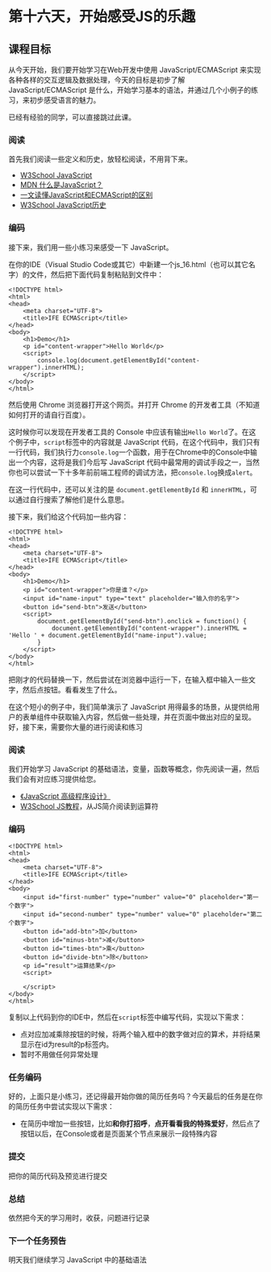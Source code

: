 # 第十六天，开始感受JS的乐趣

## 课程目标

从今天开始，我们要开始学习在Web开发中使用 JavaScript/ECMAScript 来实现各种各样的交互逻辑及数据处理，今天的目标是初步了解 JavaScript/ECMAScript 是什么，开始学习基本的语法，并通过几个小例子的练习，来初步感受语言的魅力。

已经有经验的同学，可以直接跳过此课。

### 阅读

首先我们阅读一些定义和历史，放轻松阅读，不用背下来。

- [W3School JavaScript](http://www.w3school.com.cn/js/js_intro.asp)
- [MDN 什么是JavaScript？](https://developer.mozilla.org/zh-CN/docs/Learn/JavaScript/First_steps/What_is_JavaScript)
- [一文读懂JavaScript和ECMAScript的区别](http://developer.51cto.com/art/201711/557514.htm)
- [W3School JavaScript历史](http://www.w3school.com.cn/js/pro_js_history.asp)

### 编码

接下来，我们用一些小练习来感受一下 JavaScript。

在你的IDE（Visual Studio Code或其它）中新建一个js_16.html（也可以其它名字）的文件，然后把下面代码复制粘贴到文件中：

```
<!DOCTYPE html>
<html>
<head>
    <meta charset="UTF-8">    
    <title>IFE ECMAScript</title>
</head>
<body>
    <h1>Demo</h1>
    <p id="content-wrapper">Hello World</p>
    <script>
        console.log(document.getElementById("content-wrapper").innerHTML);
    </script>
</body>
</html>

```

然后使用 Chrome 浏览器打开这个网页。并打开 Chrome 的开发者工具（不知道如何打开的请自行百度）。

这时候你可以发现在开发者工具的 Console 中应该有输出`Hello World`了。在这个例子中，`script`标签中的内容就是 JavaScript 代码，在这个代码中，我们只有一行代码，我们执行力`console.log`一个函数，用于在Chrome中的Console中输出一个内容，这将是我们今后写 JavaScript 代码中最常用的调试手段之一，当然你也可以尝试一下十多年前前端工程师的调试方法，把`console.log`换成`alert`。

在这一行代码中，还可以关注的是 `document.getElementById` 和 `innerHTML`，可以通过自行搜索了解他们是什么意思。

接下来，我们给这个代码加一些内容：

```
<!DOCTYPE html>
<html>
<head>
    <meta charset="UTF-8">    
    <title>IFE ECMAScript</title>
</head>
<body>
    <h1>Demo</h1>
    <p id="content-wrapper">你是谁？</p>
    <input id="name-input" type="text" placeholder="输入你的名字">
    <button id="send-btn">发送</button>
    <script>        
        document.getElementById("send-btn").onclick = function() {
            document.getElementById("content-wrapper").innerHTML = 'Hello ' + document.getElementById("name-input").value;
        }
    </script>
</body>
</html>

```

把刚才的代码替换一下，然后尝试在浏览器中运行一下，在输入框中输入一些文字，然后点按钮。看看发生了什么。

在这个短小的例子中，我们简单演示了 JavaScript 用得最多的场景，从提供给用户的表单组件中获取输入内容，然后做一些处理，并在页面中做出对应的呈现。好，接下来，需要你大量的进行阅读和练习

### 阅读

我们开始学习 JavaScript 的基础语法，变量，函数等概念，你先阅读一遍，然后我们会有对应练习提供给您。

- [《JavaScript 高级程序设计》](https://book.douban.com/subject/10546125/)
- [W3School JS教程](http://www.w3school.com.cn/js/index.asp)，从JS简介阅读到运算符

### 编码

```
<!DOCTYPE html>
<html>
<head>
    <meta charset="UTF-8">    
    <title>IFE ECMAScript</title>
</head>
<body>        
    <input id="first-number" type="number" value="0" placeholder="第一个数字">
    <input id="second-number" type="number" value="0" placeholder="第二个数字">
    <button id="add-btn">加</button>
    <button id="minus-btn">减</button>
    <button id="times-btn">乘</button>
    <button id="divide-btn">除</button>
    <p id="result">运算结果</p>
    <script>

    </script>
</body>
</html>

```

复制以上代码到你的IDE中，然后在`script`标签中编写代码，实现以下需求：

- 点对应加减乘除按钮的时候，将两个输入框中的数字做对应的算术，并将结果显示在id为result的p标签内。
- 暂时不用做任何异常处理

### 任务编码

好的，上面只是小练习，还记得最开始你做的简历任务吗？今天最后的任务是在你的简历任务中尝试实现以下需求：

- 在简历中增加一些按钮，比如**和你打招呼**，**点开看看我的特殊爱好**，然后点了按钮以后，在Console或者是页面某个节点来展示一段特殊内容

### 提交

把你的简历代码及预览进行提交

### 总结

依然把今天的学习用时，收获，问题进行记录

### 下一个任务预告

明天我们继续学习 JavaScript 中的基础语法
